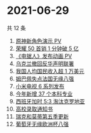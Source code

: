 # 2021-06-29

共 12 条

<!-- BEGIN -->
<!-- 最后更新时间 Tue Jun 29 2021 12:06:53 GMT+0800 (China Standard Time) -->

1. [原神新角色演示 PV](https://www.zhihu.com/search?q=原神)
2. [荣耀 50 首销 1 分钟破 5 亿](https://www.zhihu.com/search?q=荣耀50)
3. [《电锯人》发布动画 PV](https://www.zhihu.com/search?q=电锯人)
4. [乌克兰撤回反华声明联署](https://www.zhihu.com/search?q=乌克兰)
5. [我国人均国民收入超 1 万美元](https://www.zhihu.com/search?q=人均国民收入)
6. [姆巴佩失点法国无缘八强](https://www.zhihu.com/search?q=法国队)
7. [小米电视 6 系列发布](https://www.zhihu.com/search?q=小米电视)
8. [今年新增 37 个本科专业](https://www.zhihu.com/search?q=新专业)
9. [西班牙加时 5:3 淘汰克罗地亚](https://www.zhihu.com/search?q=西班牙队)
10. [高校录取通知书](https://www.zhihu.com/search?q=高校录取通知书)
11. [瑞克和莫蒂第五季更新](https://www.zhihu.com/search?q=瑞克和莫蒂)
12. [葡萄牙无缘欧洲杯八强](https://www.zhihu.com/search?q=葡萄牙队)

<!-- END -->
